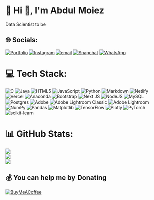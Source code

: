 # 💫 Hi 👋, I'm Abdul Moiez
Data Scientist to be
## 🌐 Socials:
[![Portfolio](https://img.shields.io/badge/Portfolio-12100E?logo=netlify&logoColor=white)](https://moiez.netlify.app/) 
 [![Instagram](https://img.shields.io/badge/Instagram-%23E4405F.svg?logo=Instagram&logoColor=white)](https://instagram.com/_abdul._.moiez_) 
 [![email](https://img.shields.io/badge/Email-D14836?logo=gmail&logoColor=white)](mailto:mafzil4555@gmail.com) 
 [![Snapchat](https://img.shields.io/badge/Snapchat-FFFC00?logo=snapchat&logoColor=000000)](https://www.snapchat.com/add/moiez1506?share_id=76qBGrEnh4I&locale=en-US) 
 [![WhatsApp](https://img.shields.io/badge/WhatsApp-25D366?logo=whatsapp&logoColor=white)](https://api.whatsapp.com/send?phone=923212805442)

# 💻 Tech Stack:
![C](https://img.shields.io/badge/c-%2300599C.svg?style=flat&logo=c&logoColor=white) ![Java](https://img.shields.io/badge/java-%23ED8B00.svg?style=flat&logo=openjdk&logoColor=white) ![HTML5](https://img.shields.io/badge/html5-%23E34F26.svg?style=flat&logo=html5&logoColor=white) ![JavaScript](https://img.shields.io/badge/javascript-%23323330.svg?style=flat&logo=javascript&logoColor=%23F7DF1E) ![Python](https://img.shields.io/badge/python-3670A0?style=flat&logo=python&logoColor=ffdd54) ![Markdown](https://img.shields.io/badge/markdown-%23000000.svg?style=flat&logo=markdown&logoColor=white) ![Netlify](https://img.shields.io/badge/netlify-%23000000.svg?style=flat&logo=netlify&logoColor=#00C7B7) ![Vercel](https://img.shields.io/badge/vercel-%23000000.svg?style=flat&logo=vercel&logoColor=white) ![Anaconda](https://img.shields.io/badge/Anaconda-%2344A833.svg?style=flat&logo=anaconda&logoColor=white) ![Bootstrap](https://img.shields.io/badge/bootstrap-%238511FA.svg?style=flat&logo=bootstrap&logoColor=white) ![Next JS](https://img.shields.io/badge/Next-black?style=flat&logo=next.js&logoColor=white) ![NodeJS](https://img.shields.io/badge/node.js-6DA55F?style=flat&logo=node.js&logoColor=white) ![MySQL](https://img.shields.io/badge/mysql-4479A1.svg?style=flat&logo=mysql&logoColor=white) ![Postgres](https://img.shields.io/badge/postgres-%23316192.svg?style=flat&logo=postgresql&logoColor=white) ![Adobe](https://img.shields.io/badge/adobe-%23FF0000.svg?style=flat&logo=adobe&logoColor=white) ![Adobe Lightroom Classic](https://img.shields.io/badge/Adobe%20Lightroom%20Classic-31A8FF.svg?style=flat&logo=Adobe%20Lightroom%20Classic&logoColor=white) ![Adobe Lightroom](https://img.shields.io/badge/Adobe%20Lightroom-31A8FF.svg?style=flat&logo=Adobe%20Lightroom&logoColor=white) ![NumPy](https://img.shields.io/badge/numpy-%23013243.svg?style=flat&logo=numpy&logoColor=white) ![Pandas](https://img.shields.io/badge/pandas-%23150458.svg?style=flat&logo=pandas&logoColor=white) ![Matplotlib](https://img.shields.io/badge/Matplotlib-%23ffffff.svg?style=flat&logo=Matplotlib&logoColor=black) ![TensorFlow](https://img.shields.io/badge/TensorFlow-%23FF6F00.svg?style=flat&logo=TensorFlow&logoColor=white) ![Plotly](https://img.shields.io/badge/Plotly-%233F4F75.svg?style=flat&logo=plotly&logoColor=white) ![PyTorch](https://img.shields.io/badge/PyTorch-%23EE4C2C.svg?style=flat&logo=PyTorch&logoColor=white) ![scikit-learn](https://img.shields.io/badge/scikit--learn-%23F7931E.svg?style=flat&logo=scikit-learn&logoColor=white)
# 📊 GitHub Stats:
![](https://github-readme-stats.vercel.app/api?username=abdulmoiez1506&theme=dark&hide_border=false&include_all_commits=true&count_private=false)<br/>
![](https://nirzak-streak-stats.vercel.app/?user=abdulmoiez1506&theme=dark&hide_border=false)<br/>
![](https://github-readme-stats.vercel.app/api/top-langs/?username=abdulmoiez1506&theme=dark&hide_border=false&include_all_commits=true&count_private=false&layout=compact)

  ## 💰 You can help me by Donating
  [![BuyMeACoffee](https://img.shields.io/badge/Buy%20Me%20a%20Coffee-ffdd00?style=for-the-badge&logo=buy-me-a-coffee&logoColor=black)](https://buymeacoffee.com/abdulmoiez) 
